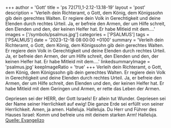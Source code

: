 +++
author = 'Gott'
title = 'ps 72(71),1-2.12-13.18-19'
layout = 'post'
description = 'Verleih dein Richteramt, o Gott, dem König, dem Königssohn gib dein gerechtes Walten. Er regiere dein Volk in Gerechtigkeit und deine Elenden durch rechtes Urteil.  Ja, er befreie den Armen, der um Hilfe schreit, den Elenden und den, der keinen Helfer hat. Er habe Mitleid mit dem....'
images = ['/symbols/psalmus.jpg']
categories = ['PSALMUS']
tags = ['PSALMUS']
date = '2023-12-18 08:00:00 +0100'
summary = 'Verleih dein Richteramt, o Gott, dem König, dem Königssohn gib dein gerechtes Walten. Er regiere dein Volk in Gerechtigkeit und deine Elenden durch rechtes Urteil.  Ja, er befreie den Armen, der um Hilfe schreit, den Elenden und den, der keinen Helfer hat. Er habe Mitleid mit dem....'
linkedsummaryImage = 'psalmus.jpg'
keepImageRatio = 'true'
+++
Verleih dein Richteramt, o Gott, dem König, dem Königssohn gib dein gerechtes Walten.
Er regiere dein Volk in Gerechtigkeit und deine Elenden durch rechtes Urteil. 
Ja, er befreie den Armen, der um Hilfe schreit, den Elenden und den, der keinen Helfer hat.
Er habe Mitleid mit dem Geringen und Armen, er rette das Leben der Armen.<!--more--> 

Gepriesen sei der HERR, der Gott Israels! Er allein tut Wunder.
Gepriesen sei der Name seiner Herrlichkeit auf ewig! Die ganze Erde sei erfüllt von seiner Herrlichkeit. Amen, ja amen. Halleluja. Halleluja. Du Herr und Führer des Hauses Israel: Komm und befreie uns mit deinem starken Arm! Halleluja.<br> [Quelle: Evangelizo](https://evangeliumtagfuertag.org/DE/gospel)